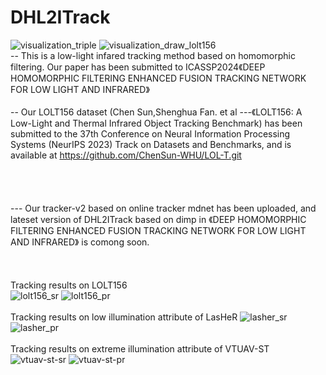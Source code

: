 # DHL2ITrack
![visualization_triple](https://github.com/JackjackFan/DHL2ITrack/assets/39787448/39e2864d-488d-4e62-949e-5bb457f02aa0)
![visualization_draw_lolt156](https://github.com/JackjackFan/DHL2ITrack/assets/39787448/22bde45b-f52b-4260-bde1-1808bab89fc4)
<br>
-- This is a low-light infared tracking method based on homomorphic filtering. Our paper has been submitted to ICASSP2024《DEEP HOMOMORPHIC FILTERING ENHANCED FUSION TRACKING NETWORK FOR LOW LIGHT AND INFRARED》<br><br>
-- Our LOLT156 dataset (Chen Sun,Shenghua Fan. et al ---《LOLT156: A Low-Light and Thermal Infrared Object Tracking Benchmark) has been submitted to the 37th Conference on Neural Information Processing Systems (NeurIPS 2023) Track on Datasets and Benchmarks, and is available at https://github.com/ChenSun-WHU/LOL-T.git <br><br><br><br><br>
--- Our tracker-v2 based on online tracker mdnet has been uploaded, and lateset version of DHL2ITrack based on dimp in 《DEEP HOMOMORPHIC FILTERING ENHANCED FUSION TRACKING NETWORK FOR LOW LIGHT AND INFRARED》 is comong soon.<br><br><br><br>
Tracking results on LOLT156  
![lolt156_sr](https://github.com/JackjackFan/DHL2ITrack/assets/39787448/443c7c10-369b-4401-84b2-4ccf79a5b4e3)
![lolt156_pr](https://github.com/JackjackFan/DHL2ITrack/assets/39787448/8c8da34b-a932-4c49-9361-35232a328272)
<br><br>
Tracking results on low illumination attribute of LasHeR 
![lasher_sr](https://github.com/JackjackFan/DHL2ITrack/assets/39787448/0c63d92d-5265-45c7-a343-fceb9bde469d)
![lasher_pr](https://github.com/JackjackFan/DHL2ITrack/assets/39787448/945c0cc3-d0d9-4077-9716-cc11dc316c6f)
<br><br>
Tracking results on extreme illumination attribute of VTUAV-ST
![vtuav-st-sr](https://github.com/JackjackFan/DHL2ITrack/assets/39787448/504c85b6-1545-4fd2-955d-fe752a484b92)
![vtuav-st-pr](https://github.com/JackjackFan/DHL2ITrack/assets/39787448/b5ffd871-a08b-4596-a433-7b8be0efe614)
